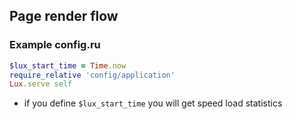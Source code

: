 ## Page render flow

### Example config.ru
```ruby
$lux_start_time = Time.now
require_relative 'config/application'
Lux.serve self
```

* if you define `$lux_start_time` you will get speed load statistics
